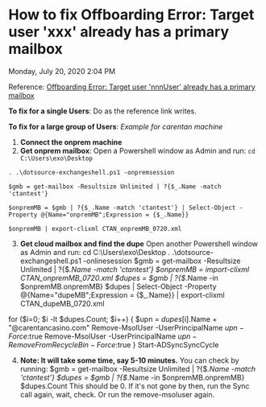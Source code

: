 # How to fix Offboarding Error: Target user 'xxx' already has a primary mailbox 
Monday, July 20, 2020
2:04 PM

Reference: [Offboarding Error: Target user 'nnnUser' already has a primary mailbox](https://microsoft.sharepoint.com/_forms/default.aspx)
 
**To fix for a single Users**: Do as the reference link writes.
 
**To fix for a large group of Users**:
 *Example for carentan machine*
1. **Connect the onprem machine**
2. **Get onprem mailbox**: Open a Powershell window as Admin and run:
`cd C:\Users\exo\Desktop`

`. .\dotsource-exchangeshell.ps1 -onpremsession`

`$gmb = get-mailbox -Resultsize Unlimited | ?{$_.Name -match 'ctantest'}`

`$onpremMB = $gmb | ?{$_.Name -match 'ctantest'} | Select-Object -Property @{Name="onpremMB";Expression = {$_.Name}}` 

`$onpremMB | export-clixml CTAN_onpremMB_0720.xml`
 
3. **Get cloud mailbox and find the dupe**
Open another Powershell window as Admin and run:
cd C:\Users\exo\Desktop
. .\dotsource-exchangeshell.ps1 -onlinesession
$gmb = get-mailbox -Resultsize Unlimited | ?{$_.Name -match 'ctantest'} 
$onpremMB = import-clixml CTAN_onpremMB_0720.xml 
$dupes = $gmb | ?{$_.Name -in $onpremMB.onpremMB} 
$dupes | Select-Object -Property @{Name="dupeMB";Expression = {$_.Name}} | export-clixml CTAN_dupeMB_0720.xml 
 
for ($i=0; $i -lt $dupes.Count; $i++)
{
$upn = $dupes[$i].Name + "@carentancasino.com"
Remove-MsolUser -UserPrincipalName $upn -Force:$true
Remove-MsolUser -UserPrincipalName $upn -RemoveFromRecycleBin -Force:$true
}
Start-ADSyncSyncCycle
 
 
4. **Note: It will take some time, say 5-10 minutes.**
You can check by running:
$gmb = get-mailbox -Resultsize Unlimited | ?{$_.Name -match 'ctantest'} 
$dupes = $gmb | ?{$_.Name -in $onpremMB.onpremMB} 
$dupes.Count
This should be 0.
If it's not gone by then, run the Sync call again, wait, check. Or run the remove-msoluser again.

